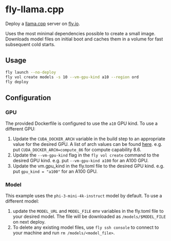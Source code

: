 # fly-llama.cpp

Deploy a [llama.cpp](https://github.com/ggerganov/llama.cpp/tree/master/examples/server) server on [fly.io](https://fly.io).

Uses the most minimal dependencies possible to create a small image. Downloads model files on initial boot and caches them in a volume for fast subsequent cold starts.

## Usage

```sh
fly launch --no-deploy
fly vol create models -s 10 --vm-gpu-kind a10 --region ord
fly deploy
```

## Configuration

### GPU

The provided Dockerfile is configured to use the `a10` GPU kind. To use a different GPU:

1. Update the `CUDA_DOCKER_ARCH` variable in the build step to an appropriate value for the desired GPU.
   A list of arch values can be found [here](https://developer.nvidia.com/cuda-gpus). e.g. put `CUDA_DOCKER_ARCH=compute_86` for compute capability 8.6.
2. Update the `--vm-gpu-kind` flag in the `fly vol create` command to the desired GPU kind. e.g. put `--vm-gpu-kind a100` for an A100 GPU.
3. Update the vm.gpu_kind in the fly.toml file to the desired GPU kind. e.g. put `gpu_kind = "a100"` for an A100 GPU.

### Model

This example uses the `phi-3-mini-4k-instruct` model by default. To use a different model:

1. update the `MODEL_URL` and `MODEL_FILE` env variables in the fly.toml file to your desired model. The file will be downloaded as `/models/$MODEL_FILE` on next deploy.
2. To delete any existing model files, use `fly ssh console` to connect to your machine and run `rm /models/<model_file>`.